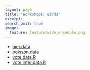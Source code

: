```yaml
---
layout: page
title: "Workshops: Birds"
excerpt:
search_omit: true
image:
  feature: feature/wide_ensemble.png
---
```



- [hier.data](/workshops/birds/hier.data) 
- [poisson.data](/workshops/birds/poisson.data)
- [vote.data.R](/workshops/birds/vote.data.R)
- [vote.inter.data.R](/workshops/birds/vote.inter.data.R)
